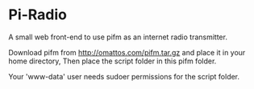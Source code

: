 # Pi-Radio

A small web front-end to use pifm as an internet radio transmitter.

Download pifm from http://omattos.com/pifm.tar.gz and place it in your home directory, Then place the script folder in this pifm folder.

Your 'www-data' user needs sudoer permissions for the script folder.